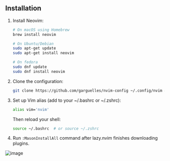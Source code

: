 ## Installation

1. Install Neovim:
   ```bash
   # On macOS using Homebrew
   brew install neovim

   # On Ubuntu/Debian
   sudo apt-get update
   sudo apt-get install neovim

   # On fedora
   sudo dnf update
   sudo dnf install neovim
   ```

2. Clone the configuration:
   ```bash
   git clone https://github.com/garguelles/nvim-config ~/.config/nvim && nvim
   ```

3. Set up Vim alias (add to your ~/.bashrc or ~/.zshrc):
   ```bash
   alias vim='nvim'
   ```
   Then reload your shell:
   ```bash
   source ~/.bashrc  # or source ~/.zshrc
   ```

4. Run `:MasonInstallAll` command after lazy.nvim finishes downloading plugins.

![image](https://github.com/user-attachments/assets/d9ee1cc2-7943-4f82-a6e1-3bdcfe7a8504)
```


